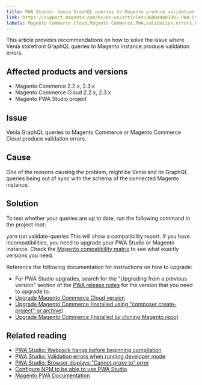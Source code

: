 ```yaml
---
title: PWA Studio: Venia GraphQL queries to Magento produce validation errors
link: https://support.magento.com/hc/en-us/articles/360044083991-PWA-Studio-Venia-GraphQL-queries-to-Magento-produce-validation-errors
labels: Magento Commerce Cloud,Magento Commerce,PWA,validation,errors,PWA Studio,Venia,2.3.x,GraphQL queries,2.2.x,how to,compatibility report
---
```


This article provides recommendations on how to solve the issue where Venia storefront GraphQL queries to Magento instance produce validation errors. 

 Affected products and versions
------------------------------

 
 * Magento Commerce 2.2.x, 2.3.x
 * Magento Commerce Cloud 2.2.x, 2.3.x
 * Magento PWA Studio project
 
 Issue
-----

 Venia GraphQL queries to Magento Commerce or Magento Commerce Cloud produce validation errors.

 Cause
-----

 One of the reasons causing the problem, might be Venia and its GraphQL queries being out of sync with the schema of the connected Magento instance. 

 Solution
--------

 To test whether your queries are up to date, run the following command in the project root:

 yarn run validate-queries This will show a compatibility report. If you have incompatibilities, you need to upgrade your PWA Studio or Magento instance. Check the [Magento compatibility matrix](https://pwastudio.io/technologies/magento-compatibility/) to see what exactly versions you need. 

 Reference the following documentation for instructions on how to upgrade:

 
 * For PWA Studio upgrades, search for the "Upgrading from a previous version" section of the [PWA release notes](https://github.com/magento/pwa-studio/releases/) for the version that you need to upgrade to.
 * [Upgrade Magento Commerce Cloud version](https://devdocs.magento.com/cloud/project/project-upgrade.html)
 *  [Upgrade Magento Commerce (installed using "composer create-project" or archive](https://devdocs.magento.com/guides/v2.3/comp-mgr/cli/cli-upgrade.html)) 
 *  [Upgrade Magento Commerce (installed by cloning Magento repo)](https://devdocs.magento.com/guides/v2.3/install-gde/install/cli/dev_update-magento.html) 
 
 Related reading
---------------

 
 * [PWA Studio: Webpack hangs before beginning compilation](https://support.magento.com/hc/en-us/articles/360039475011)
 * [PWA Studio: Validation errors when running developer mode](https://support.magento.com/hc/en-us/articles/360036928811)
 * [PWA Studio: Browser displays “Cannot proxy to“ error](https://support.magento.com/hc/en-us/articles/360036581232)
 * [Configure NPM to be able to use PWA Studio](https://support.magento.com/hc/en-us/articles/360022507012)
 * [Magento PWA Documentation](https://magento.github.io/pwa-studio/)
 
